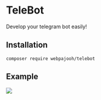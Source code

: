 # TeleBot
Develop your telegram bot easily!

## Installation
`composer require webpajooh/telebot`

## Example
<p align="left"><img src="https://i.ibb.co/YkcdHPS/example.png width="800"></p>
  
